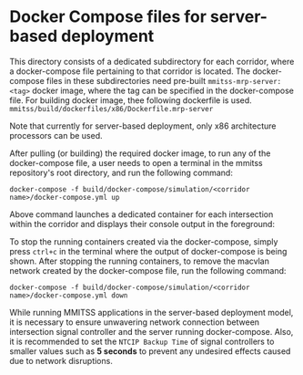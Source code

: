 # Docker Compose files for server-based deployment

This directory consists of a dedicated subdirectory for each corridor, where a docker-compose file pertaining to that corridor is located. The docker-compose files in these subdirectories need pre-built `mmitss-mrp-server:<tag>` docker image, where the tag can be specified in the docker-compose file. For building docker image, thee following dockerfile is used.
```mmitss/build/dockerfiles/x86/Dockerfile.mrp-server```

Note that currently for server-based deployment, only x86 architecture processors can be used.

After pulling (or building) the required docker image, to run any of the docker-compose file, a user needs to open a terminal in the mmitss repository's root directory, and run the following command:
```
docker-compose -f build/docker-compose/simulation/<corridor name>/docker-compose.yml up
```

Above command launches a dedicated container for each intersection within the corridor and displays their console output in the foreground:

To stop the running containers created via the docker-compose, simply press `ctrl+c` in the terminal where the output of docker-compose is being shown. After stopping the running containers, to remove the macvlan network created by the docker-compose file, run the following command:
```
docker-compose -f build/docker-compose/simulation/<corridor name>/docker-compose.yml down
```

While running MMITSS applications in the server-based deployment model, it is necessary to ensure unwavering network connection between intersection signal controller and the server running docker-compose. Also, it is recommended to set the `NTCIP Backup Time` of signal controllers to smaller values such as **5 seconds** to prevent any undesired effects caused due to network disruptions.

